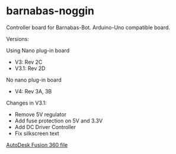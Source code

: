# barnabas-noggin
Controller board for Barnabas-Bot.  Arduino-Uno compatible board.  

Versions:
 
 Using Nano plug-in board
 - V3: Rev 2C 
 - V3.1: Rev 2D 
 
 No nano plug-in board
 - V4: Rev 3A, 3B 
 

Changes in V3.1:
 - Remove 5V regulator
 - Add fuse protection on 5V and 3.3V
 - Add DC Driver Controller
 - Fix silkscreen text


[AutoDesk Fusion 360 file](https://a360.co/3gs5b8a)
